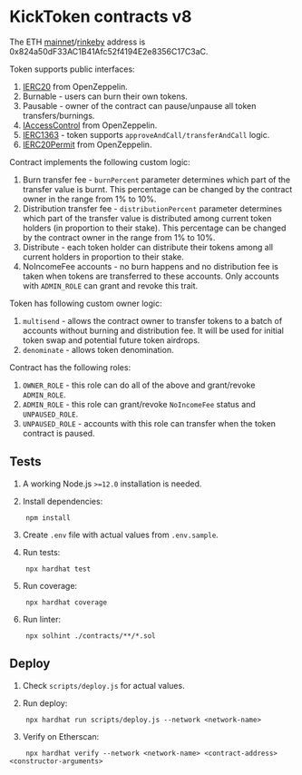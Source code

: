 # KickToken contracts v8

The ETH [mainnet](https://etherscan.io/address/0x824a50dF33AC1B41Afc52f4194E2e8356C17C3aC)/[rinkeby](https://rinkeby.etherscan.io/address/0x824a50dF33AC1B41Afc52f4194E2e8356C17C3aC) address is 0x824a50dF33AC1B41Afc52f4194E2e8356C17C3aC.

Token supports public interfaces:
1. [IERC20](https://github.com/OpenZeppelin/openzeppelin-contracts/blob/master/contracts/token/ERC20/IERC20.sol) from OpenZeppelin.
2. Burnable - users can burn their own tokens.
3. Pausable - owner of the contract can pause/unpause all token transfers/burnings.
4. [IAccessControl](https://github.com/OpenZeppelin/openzeppelin-contracts/blob/master/contracts/access/AccessControl.sol) from OpenZeppelin.
5. [IERC1363](https://github.com/vittominacori/erc1363-payable-token/blob/master/contracts/token/ERC1363/IERC1363.sol) - token supports `approveAndCall/transferAndCall` logic.
6. [IERC20Permit](https://github.com/OpenZeppelin/openzeppelin-contracts/blob/master/contracts/token/ERC20/extensions/draft-IERC20Permit.sol) from OpenZeppelin.

Contract implements the following custom logic:
1. Burn transfer fee - `burnPercent` parameter determines which part of the transfer value is burnt. This percentage can be changed by the contract owner in the range from 1% to 10%.
2. Distribution transfer fee - `distributionPercent` parameter determines which part of the transfer value is distributed among current token holders (in proportion to their stake). This percentage can be changed by the contract owner in the range from 1% to 10%.
3. Distribute - each token holder can distribute their tokens among all current holders in proportion to their stake.
4. NoIncomeFee accounts - no burn happens and no distribution fee is taken when tokens are transferred to these accounts. Only accounts with `ADMIN_ROLE` can grant and revoke this trait.

Token has following custom owner logic:
1. `multisend` - allows the contract owner to transfer tokens to a batch of accounts without burning and distribution fee. It will be used for initial token swap and potential future token airdrops.
2. `denominate` - allows token denomination.

Contract has the following roles:
1. `OWNER_ROLE` - this role can do all of the above and grant/revoke `ADMIN_ROLE`.
2. `ADMIN_ROLE` - this role can grant/revoke `NoIncomeFee` status and `UNPAUSED_ROLE`.
3. `UNPAUSED_ROLE` - accounts with this role can transfer when the token contract is paused.

## Tests

1. A working Node.js `>=12.0` installation is needed.

2. Install dependencies:
```
    npm install
```

3. Create `.env` file with actual values from `.env.sample`.

4. Run tests:
```
    npx hardhat test
```

5. Run coverage:
```
    npx hardhat coverage
```

6. Run linter:
```
    npx solhint ./contracts/**/*.sol
```

## Deploy

1. Check `scripts/deploy.js` for actual values.

2. Run deploy:
```
    npx hardhat run scripts/deploy.js --network <network-name>
```

3. Verify on Etherscan:
```
    npx hardhat verify --network <network-name> <contract-address> <constructor-arguments>
```
 